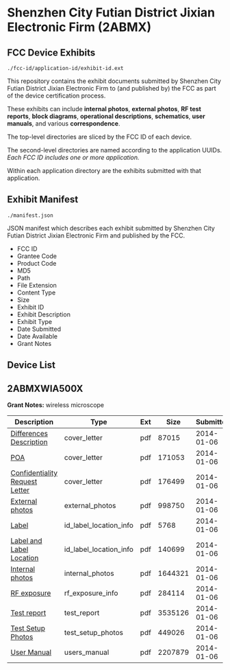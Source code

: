 # Shenzhen City Futian District Jixian Electronic Firm (2ABMX)
## FCC Device Exhibits

```
./fcc-id/application-id/exhibit-id.ext
```

This repository contains the exhibit documents submitted by Shenzhen City Futian District Jixian Electronic Firm to (and published by) the FCC as part of the device certification process.

These exhibits can include **internal photos**, **external photos**, **RF test reports**, **block diagrams**, **operational descriptions**, **schematics**, **user manuals**, and various **correspondence**.

The top-level directories are sliced by the FCC ID of each device.

The second-level directories are named according to the application UUIDs. *Each FCC ID includes one or more application.*

Within each application directory are the exhibits submitted with that application. 

## Exhibit Manifest

```
./manifest.json
```

JSON manifest which describes each exhibit submitted by Shenzhen City Futian District Jixian Electronic Firm and published by the FCC.

- FCC ID
- Grantee Code
- Product Code
- MD5
- Path
- File Extension
- Content Type
- Size
- Exhibit ID
- Exhibit Description
- Exhibit Type
- Date Submitted
- Date Available
- Grant Notes

## Device List
## 2ABMXWIA500X
**Grant Notes:** wireless microscope

| Description | Type | Ext | Size | Submitted | Available |
| ----------- | ---- | --- | ---- | --------- | --------- |
| [Differences Description](2ABMXWIA500X/180cd9ae57d20cd5ee57135f8b3038eb/2158706.pdf) | cover_letter | pdf | 87015 | 2014-01-06 | 2014-01-07 |
| [POA](2ABMXWIA500X/180cd9ae57d20cd5ee57135f8b3038eb/2158707.pdf) | cover_letter | pdf | 171053 | 2014-01-06 | 2014-01-07 |
| [Confidentiality Request Letter](2ABMXWIA500X/180cd9ae57d20cd5ee57135f8b3038eb/2158708.pdf) | cover_letter | pdf | 176499 | 2014-01-06 | 2014-01-07 |
| [External photos](2ABMXWIA500X/180cd9ae57d20cd5ee57135f8b3038eb/2158715.pdf) | external_photos | pdf | 998750 | 2014-01-06 | 2014-01-07 |
| [Label](2ABMXWIA500X/180cd9ae57d20cd5ee57135f8b3038eb/2158717.pdf) | id_label_location_info | pdf | 5768 | 2014-01-06 | 2014-01-07 |
| [Label and Label Location](2ABMXWIA500X/180cd9ae57d20cd5ee57135f8b3038eb/2158718.pdf) | id_label_location_info | pdf | 140699 | 2014-01-06 | 2014-01-07 |
| [Internal photos](2ABMXWIA500X/180cd9ae57d20cd5ee57135f8b3038eb/2158716.pdf) | internal_photos | pdf | 1644321 | 2014-01-06 | 2014-01-07 |
| [RF exposure](2ABMXWIA500X/180cd9ae57d20cd5ee57135f8b3038eb/2158713.pdf) | rf_exposure_info | pdf | 284114 | 2014-01-06 | 2014-01-07 |
| [Test report](2ABMXWIA500X/180cd9ae57d20cd5ee57135f8b3038eb/2158712.pdf) | test_report | pdf | 3535126 | 2014-01-06 | 2014-01-07 |
| [Test Setup Photos](2ABMXWIA500X/180cd9ae57d20cd5ee57135f8b3038eb/2158714.pdf) | test_setup_photos | pdf | 449026 | 2014-01-06 | 2014-01-07 |
| [User Manual](2ABMXWIA500X/180cd9ae57d20cd5ee57135f8b3038eb/2158719.pdf) | users_manual | pdf | 2207879 | 2014-01-06 | 2014-01-07 |
